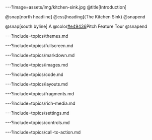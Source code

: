 ---?image=assets/img/kitchen-sink.jpg
@title[Introduction]

@snap[north headline]
@css[heading](The Kitchen Sink)
@snapend

@snap[south byline]
A @color[#e49436](Git)Pitch Feature Tour
@snapend

---?include=topics/themes.md

---?include=topics/fullscreen.md

---?include=topics/markdown.md

---?include=topics/images.md

---?include=topics/code.md

---?include=topics/layouts.md

---?include=topics/fragments.md

---?include=topics/rich-media.md

---?include=topics/settings.md

---?include=topics/controls.md

---?include=topics/call-to-action.md

